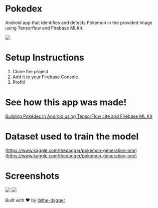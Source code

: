 # Pokedex
Android app that identifies and detects Pokemon in the provided Image using Tensorflow and Firebase MLKit.

[![](https://cdn.rawgit.com/steverichey/google-play-badge-svg/master/img/en_get.svg)](https://play.google.com/store/apps/details?id=app.harshit.pokedex)

# Setup Instructions

1. Clone the project
2. Add it to your Firebase Console
3. Profit!

# See how this app was made!

[Building Pokédex in Android using TensorFlow Lite and Firebase ML Kit](https://heartbeat.fritz.ai/building-pok%C3%A9dex-in-android-using-tensorflow-lite-and-firebase-cc780848395)

# Dataset used to train the model

[https://www.kaggle.com/thedagger/pokemon-generation-one](https://www.kaggle.com/thedagger/pokemon-generation-one)

# Screenshots 
![](https://i.imgur.com/dgOZaW1.jpg) 
![](https://i.imgur.com/T1ytvCa.jpg)

Built with ❤️ by [@the-dagger](https://github.com/the-dagger)
